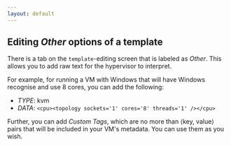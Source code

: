```yaml
---
layout: default
---
```

## Editing _Other_ options of a template

There is a tab on the `template`-editing screen that is labeled as _Other_. This allows you to add raw text for the hypervisor to interpret.

For example, for running a VM with Windows that will have Windows recognise and use 8 cores, you can add the following:

* _TYPE_: kvm
* _DATA_: `<cpu><topology sockets='1' cores='8' threads='1' /></cpu>`

Further, you can add _Custom Tags_, which are no more than ⟨key, value⟩ pairs that will be included in your VM's metadata. You can use them as you wish.